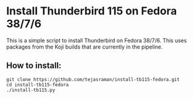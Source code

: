 # Install Thunderbird 115 on Fedora 38/7/6

This is a simple script to install Thunderbird on Fedora 38/7/6. This uses packages from the Koji builds that are currently in the pipeline.



## How to install:

```
git clone https://github.com/tejasraman/install-tb115-fedora.git
cd install-tb115-fedora
./install-tb115.py
```


